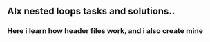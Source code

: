 ## Alx nested loops tasks and solutions..
### Here i learn how header files work, and i also create mine
